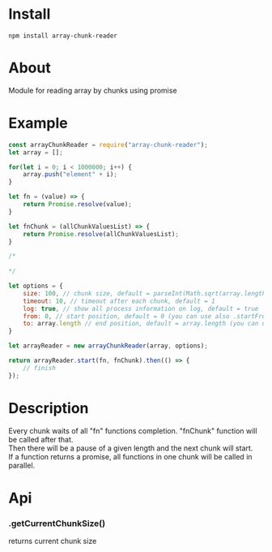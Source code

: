 # Install
`npm install array-chunk-reader`

# About
Module for reading array by chunks using promise

# Example
```js
const arrayChunkReader = require("array-chunk-reader");
let array = [];

for(let i = 0; i < 1000000; i++) {
    array.push("element" + i);
}

let fn = (value) => {
    return Promise.resolve(value);
}

let fnChunk = (allChunkValuesList) => {
    return Promise.resolve(allChunkValuesList);
}

/*
    
*/

let options = {
    size: 100, // chunk size, default = parseInt(Math.sqrt(array.length))
    timeout: 10, // timeout after each chunk, default = 1
    log: true, // show all process information on log, default = true
    from: 0, // start position, default = 0 (you can use also .startFrom)
    to: array.length // end position, default = array.length (you can use also .readTo)
}

let arrayReader = new arrayChunkReader(array, options);

return arrayReader.start(fn, fnChunk).then(() => {
    // finish
});
```

# Description  
Every chunk waits of all "fn" functions completion. "fnChunk" function will be called after that.  
Then there will be a pause of a given length and the next chunk will start.  
If a function returns a promise, all functions in one chunk will be called in parallel.  

# Api
### .getCurrentChunkSize()
returns current chunk size
